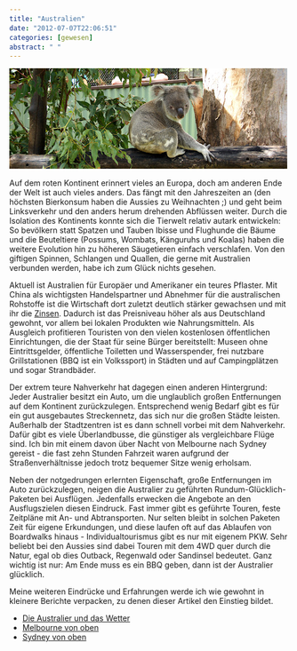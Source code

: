 ```yaml
---
title: "Australien"
date: "2012-07-07T22:06:51"
categories: [gewesen]
abstract: " "
---
```


![Australien](australien.jpg)

Auf dem roten Kontinent erinnert vieles an Europa, doch am anderen Ende der Welt ist auch vieles anders. Das fängt mit den Jahreszeiten an (den höchsten Bierkonsum haben die Aussies zu Weihnachten ;) und geht beim Linksverkehr und den anders herum drehenden Abflüssen weiter. Durch die Isolation des Kontinents konnte sich die Tierwelt relativ autark entwickeln: So bevölkern statt Spatzen und Tauben Ibisse und Flughunde die Bäume und die Beuteltiere (Possums, Wombats, Känguruhs und Koalas) haben die weitere Evolution hin zu höheren Säugetieren einfach verschlafen. Von den giftigen Spinnen, Schlangen und Quallen, die gerne mit Australien verbunden werden, habe ich zum Glück nichts gesehen.

Aktuell ist Australien für Europäer und Amerikaner ein teures Pflaster. Mit China als wichtigsten Handelspartner und Abnehmer für die australischen Rohstoffe ist die Wirtschaft dort zuletzt deutlich stärker gewachsen und mit ihr die [Zinsen](http://www.markt-daten.de/charts/zinsen/images/leitzinsen-0005.gif). Dadurch ist das Preisniveau höher als aus Deutschland gewohnt, vor allem bei lokalen Produkten wie Nahrungsmitteln. Als Ausgleich profitieren Touristen von den vielen kostenlosen öffentlichen Einrichtungen, die der Staat für seine Bürger bereitstellt: Museen ohne Eintrittsgelder, öffentliche Toiletten und Wasserspender, frei nutzbare Grillstationen (BBQ ist ein Volkssport) in Städten und auf Campingplätzen und sogar Strandbäder.

Der extrem teure Nahverkehr hat dagegen einen anderen Hintergrund: Jeder Australier besitzt ein Auto, um die unglaublich großen Entfernungen auf dem Kontinent zurückzulegen. Entsprechend wenig Bedarf gibt es für ein gut ausgebautes Streckennetz, das sich nur die großen Städte leisten. Außerhalb der Stadtzentren ist es dann schnell vorbei mit dem Nahverkehr. Dafür gibt es viele Überlandbusse, die günstiger als vergleichbare Flüge sind. Ich bin mit einem davon über Nacht von Melbourne nach Sydney gereist - die fast zehn Stunden Fahrzeit waren aufgrund der Straßenverhältnisse jedoch trotz bequemer Sitze wenig erholsam.

Neben der notgedrungen erlernten Eigenschaft, große Entfernungen im Auto zurückzulegen, neigen die Australier zu geführten Rundum-Glücklich-Paketen bei Ausflügen. Jedenfalls erwecken die Angebote an den Ausflugszielen diesen Eindruck. Fast immer gibt es geführte Touren, feste Zeitpläne mit An- und Abtransporten. Nur selten bleibt in solchen Paketen Zeit für eigene Erkundungen, und diese laufen oft auf das Ablaufen von Boardwalks hinaus - Individualtourismus gibt es nur mit eigenem PKW. Sehr beliebt bei den Aussies sind dabei Touren mit dem 4WD quer durch die Natur, egal ob dies Outback, Regenwald oder Sandinsel bedeutet. Ganz wichtig ist nur: Am Ende muss es ein BBQ geben, dann ist der Australier glücklich.

Meine weiteren Eindrücke und Erfahrungen werde ich wie gewohnt in kleinere Berichte verpacken, zu denen dieser Artikel den Einstieg bildet.

* [Die Australier und das Wetter](/2012/10/03/die-australier-und-das-wetter/)
* [Melbourne von oben](/2013/08/09/melbourne-von-oben/)
* [Sydney von oben](/2012/07/08/sydney-von-oben/)
